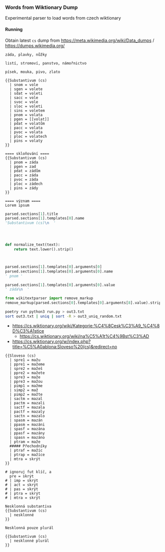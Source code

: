 ### Words from Wiktionary Dump
Experimental parser to load words from czech wiktionary

#### Running
Obtain latest `cs` dump from https://meta.wikimedia.org/wiki/Data_dumps / https://dumps.wikimedia.org/
```
záda, plavky, nůžky

listí, stromoví, panstvo, námořnictvo

písek, mouka, pivo, zlato

{{Substantivum (cs)
  | snom = vole
  | sgen = volete
  | sdat = voleti
  | sacc = vole
  | svoc = vole
  | sloc = voleti
  | sins = voletem
  | pnom = volata
  | pgen = [[volat]]
  | pdat = volatům
  | pacc = volata
  | pvoc = volata
  | ploc = volatech
  | pins = volaty
}}

==== skloňování ====
{{Substantivum (cs)
  | pnom = záda
  | pgen = zad
  | pdat = zádům
  | pacc = záda
  | pvoc = záda
  | ploc = zádech
  | pins = zády
}}

==== význam ====
Lorem ipsum
```


```python
parsed.sections[1].title
parsed.sections[1].templates[0].name
'Substantivum (cs)\n  '




def normalize_text(text):
	return text.lower().strip()



parsed.sections[1].templates[0].arguments[0]
parsed.sections[1].templates[0].arguments[0].name
' pnom '

parsed.sections[1].templates[0].arguments[0].value
' záda\n  '

from wikitextparser import remove_markup
remove_markup(parsed.sections[0].templates[0].arguments[8].value).strip()
```

```bash
poetry run python3 run.py > out3.txt
sort out3.txt | uniq | sort -R > out3_uniq_random.txt
```


  * https://cs.wiktionary.org/wiki/Kategorie:%C4%8Cesk%C3%A9_%C4%8D%C3%A1stice
    * https://cs.wiktionary.org/wiki/na%C5%A1t%C4%9Bst%C3%AD
  * https://cs.wiktionary.org/w/index.php?title=%C5%A0ablona:Sloveso%20(cs)&redirect=no
```
{{Sloveso (cs)
  | spre1 = mažu
  | ppre1 = mažeme
  | spre2 = mažeš
  | ppre2 = mažete
  | spre3 = maže
  | ppre3 = mažou
  | pimp1 = mažme
  | simp2 = maž
  | pimp2 = mažte
  | sactm = mazal
  | pactm = mazali
  | sactf = mazala
  | pactf = mazaly
  | sactn = mazalo
  | spasm = mazán
  | ppasm = mazáni
  | spasf = mazána
  | ppasf = mazány
  | spasn = mazáno
  | ptram = maže
  ##### Přechodníky
  | ptraf = mažíc
  | ptrap = mažíce
  | mtra = skrýt
}}

# ignoruj fut klíč, a
  pre = skrýt
# | imp = skrýt
# | act = skrýt
# | pas = skrýt
# | ptra = skrýt
# | mtra = skrýt

Nesklonná substantiva
{{Substantivum (cs)
  | nesklonné
}}

Nesklonná pouze plurál

{{Substantivum (cs)
  | nesklonné plurál
}}
```
